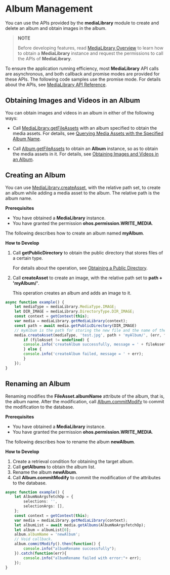 # Album Management

You can use the APIs provided by the **mediaLibrary** module to create and delete an album and obtain images in the album.

> **NOTE**
>
> Before developing features, read [MediaLibrary Overview](medialibrary-overview.md) to learn how to obtain a **MediaLibrary** instance and request the permissions to call the APIs of **MediaLibrary**.

To ensure the application running efficiency, most **MediaLibrary** API calls are asynchronous, and both callback and promise modes are provided for these APIs. The following code samples use the promise mode. For details about the APIs, see [MediaLibrary API Reference](../reference/apis/js-apis-medialibrary.md).

## Obtaining Images and Videos in an Album

You can obtain images and videos in an album in either of the following ways:

- Call [MediaLibrary.getFileAssets](../reference/apis/js-apis-medialibrary.md#getfileassets7-1) with an album specified to obtain the media assets. For details, see [Querying Media Assets with the Specified Album Name](medialibrary-resource-guidelines#querying-media-assets-with-the-specified-album-name).

- Call [Album.getFileAssets](../reference/apis/js-apis-medialibrary.md#getfileassets7-3) to obtain an **Album** instance, so as to obtain the media assets in it. For details, see [Obtaining Images and Videos in an Album](medialibrary-resource-guidelines#obtaining-images-and-videos-in-an-album).

## Creating an Album

You can use [MediaLibrary.createAsset](../reference/apis/js-apis-medialibrary.md#createasset8-1), with the relative path set, to create an album while adding a media asset to the album. The relative path is the album name.

**Prerequisites**

- You have obtained a **MediaLibrary** instance.
- You have granted the permission **ohos.permission.WRITE_MEDIA**.

The following describes how to create an album named **myAlbum**.

**How to Develop**

1. Call **getPublicDirectory** to obtain the public directory that stores files of a certain type.

   For details about the operation, see [Obtaining a Public Directory](medialibrary-filepath-guidelines.md#obtaining-a-public-directory).

2. Call **createAsset** to create an image, with the relative path set to **path + 'myAlbum/'**.

   This operation creates an album and adds an image to it.

```ts
async function example() {
    let mediaType = mediaLibrary.MediaType.IMAGE;
    let DIR_IMAGE = mediaLibrary.DirectoryType.DIR_IMAGE;
    const context = getContext(this);
    var media = mediaLibrary.getMediaLibrary(context);
    const path = await media.getPublicDirectory(DIR_IMAGE)
    // myAlbum is the path for storing the new file and the name of the new album.
    media.createAsset(mediaType, 'test.jpg', path + 'myAlbum/', (err, fileAsset) => {
        if (fileAsset != undefined) {
        console.info('createAlbum successfully, message = ' + fileAsset);
        } else {
        console.info('createAlbum failed, message = ' + err);
        }
    });
}
```

## Renaming an Album

Renaming modifies the **FileAsset.albumName** attribute of the album, that is, the album name. After the modification, call [Album.commitModify](../reference/apis/js-apis-medialibrary.md#commitmodify8-3) to commit the modification to the database.

**Prerequisites**

- You have obtained a **MediaLibrary** instance.
- You have granted the permission **ohos.permission.WRITE_MEDIA**.

The following describes how to rename the album **newAlbum**.

**How to Develop**

1. Create a retrieval condition for obtaining the target album.
2. Call **getAlbums** to obtain the album list.
3. Rename the album **newAlbum**.
4. Call **Album.commitModify** to commit the modification of the attributes to the database.

```ts
async function example() {
    let AlbumNoArgsfetchOp = {
        selections: '',
        selectionArgs: [],
    };
    const context = getContext(this);
    var media = mediaLibrary.getMediaLibrary(context);
    let albumList = await media.getAlbums(AlbumNoArgsfetchOp);
    let album = albumList[0];
    album.albumName = 'newAlbum';
    // Void callback.
    album.commitModify().then(function() {
        console.info("albumRename successfully");
    }).catch(function(err){
        console.info("albumRename failed with error:"+ err);
    });
}
```
